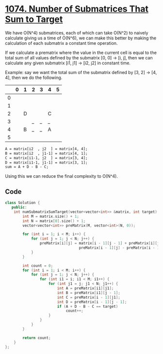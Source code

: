 # [1074. Number of Submatrices That Sum to Target](https://leetcode.com/problems/number-of-submatrices-that-sum-to-target/description/)

We have O(N^4) submatrices, each of which can take O(N^2) to naively calculate
giving us a time of O(N^6), we can make this better by making the calculation of
each submatrix a constant time operation.

If we calculate a prematrix where the value in the current cell is equal to the
total sum of all values defined by the submatrix [0, 0] -> [i, j], then we can
calculate any given submatrix [i1, j1] -> [i2, j2] in constant time.

Example: say we want the total sum of the submatrix defined by [3, 2] -> [4, 4],
then we do the following.

|     | 0   | 1   | 2   | 3   | 4   | 5   |
| --- | --- | --- | --- | --- | --- | --- |
| 0   |     |     |     |     |     |     |
| 1   |     |     |     |     |     |     |
| 2   |     | D   |     |     | C   |     |
| 3   |     |     | \_  | \_  | \_  |     |
| 4   |     | B   | \_  | \_  | A   |     |
| 5   |     |     |     |     |     |     |

```txt
A = matrix[i2  , j2  ] = matrix[4, 4];
B = matrix[i2  , j1-1] = matrix[4, 1];
C = matrix[i1-1, j2  ] = matrix[3, 4];
D = matrix[i1-1, j1-1] = matrix[3, 1];
sum = A + D - B - C;
```

Using this we can reduce the final complexity to O(N^4).

## Code

```cpp
class Solution {
   public:
    int numSubmatrixSumTarget(vector<vector<int>> &matrix, int target) {
        int M = matrix.size() + 1;
        int N = matrix[0].size() + 1;
        vector<vector<int>> preMatrix(M, vector<int>(N, 0));

        for (int i = 1; i < M; i++) {
            for (int j = 1; j < N; j++) {
                preMatrix[i][j] = matrix[i - 1][j - 1] + preMatrix[i][j - 1] +
                                  preMatrix[i - 1][j] - preMatrix[i - 1][j - 1];
            }
        }

        int count = 0;
        for (int i = 1; i < M; i++) {
            for (int j = 1; j < N; j++) {
                for (int i1 = i; i1 < M; i1++) {
                    for (int j1 = j; j1 < N; j1++) {
                        int A = preMatrix[i1][j1];
                        int B = preMatrix[i1][j - 1];
                        int C = preMatrix[i - 1][j1];
                        int D = preMatrix[i - 1][j - 1];
                        if (A + D - B - C == target)
                            count++;
                    }
                }
            }
        }

        return count;
    }
};
```
